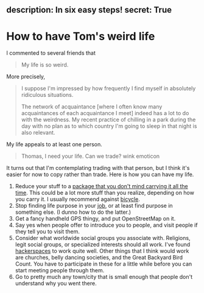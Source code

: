 description: In six easy steps!
secret: True
---
# How to have Tom's weird life

I commented to several friends that

> My life is so weird.

More precisely, 

> I suppose I'm impressed by how frequently I find myself in absolutely
> ridiculous situations.
> 
> The network of acquaintance [where I often know many acquaintances of
> each acquaintance I meet] indeed has a lot to do with the weirdness.
> My recent practice of chilling in a park during the day with no plan as
> to which country I'm going to sleep in that night is also relevant.

My life appeals to at least one person.

> Thomas, I need your life. Can we trade? wink emoticon

It turns out that I'm contemplating trading with that person, but I think
it's easier for now to copy rather than trade. Here is how you can have
my life.

1. Reduce your stuff to a [package that you don't mind carrying it all the
    time](https://thomaslevine.com/!/stuff/). This could be a lot more stuff
    than you realize, depending on how you carry it. I usually recommend
    against [bicycle](https://thomaslevine.com/!/cycling/).
2. Stop finding life purpose in your
    [job](https://thomaslevine.com/!/career-advice/), or at least find purpose
    in something else. (I dunno how to do the latter.)
3. Get a fancy handheld GPS thingy, and put OpenStreetMap on it.
4. Say yes when people offer to introduce you to people, and visit people if
    they tell you to visit them.
5. Consider what worldwide social groups you associate with. Religions,
    legit social groups, or specialized interests should all work.
    I've found [hackerspaces](http://hackerspaces.org/) to work quite well.
    Other things that I think would work are churches, belly dancing societies,
    and the Great Backyard Bird Count. You have to participate in these for a
    little while before you can start meeting people through them.
6. Go to pretty much any town/city that is small enough that people don't
    understand why you went there.
